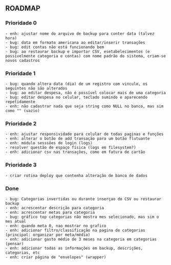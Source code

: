 ## ROADMAP

### Prioridade 0
    - enh: ajustar nome do arquivo de backup para conter data (talvez hora)
    - bug: data em formato americana ao editar/inserir transações
    - bug: edit contas não está funcionando bem
    - bug: ao restaurar backup e importar CSV, esetabelecimentos (e possivelmente categoria e contas) com nome padrão do sistema, criam-se novos cadastros

### Prioridade 1
    - bug: quando altera data (dia) de um registro com vinculo, os seguintes não são alterados
    - bug: ao editar despesa, não é possível colocar mais de uma categoria
    - bug: editar despesa no celular, teclado sumindo e aparecendo repetidamente
    - enh: não cadastrar nada que seja string como NULL no banco, mas sim como "" (vazio)

### Prioridade 2
    - enh: ajustar responsividade para celular de todas paginas e funções
    - enh: alterar o botão de add transação para um botão flutuante
    - enh: módulo sesssões de login (logs)
    - resolver questão de espaço física (logs em filesystem?)
    - enh: adicionar csv nas transações, como em fatura de cartão

### Prioridade 3
    - criar rotina deploy que contenha alteração de banco de dados


### Done
    - bug: Categorias invertidas ou durante inserçao do CSV ou restaurar backup
    - enh: acrescentar descrição para categoria
    - enh: acrescentar metas para categoria
    - bug: gráfico top categorias não mostra mes selecionado, mas sim o mes atual
    - enh: quando meta 0, nao mostrar no grafico
    - enh: adicionar filtro/classificação na pagina de categorias (principal: organizar por meta/média)
    - enh: adicionar gasto médio de 3 meses na categoria em categorias (pensar)
    - enh: adicionar todas as informações em backup, descrições, categorias, etc
    - enh: criar página de "envelopes" (wrapper)